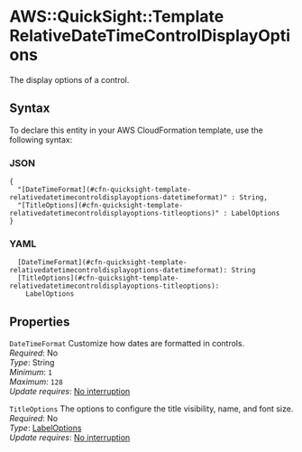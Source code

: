 # AWS::QuickSight::Template RelativeDateTimeControlDisplayOptions<a name="aws-properties-quicksight-template-relativedatetimecontroldisplayoptions"></a>

The display options of a control\.

## Syntax<a name="aws-properties-quicksight-template-relativedatetimecontroldisplayoptions-syntax"></a>

To declare this entity in your AWS CloudFormation template, use the following syntax:

### JSON<a name="aws-properties-quicksight-template-relativedatetimecontroldisplayoptions-syntax.json"></a>

```
{
  "[DateTimeFormat](#cfn-quicksight-template-relativedatetimecontroldisplayoptions-datetimeformat)" : String,
  "[TitleOptions](#cfn-quicksight-template-relativedatetimecontroldisplayoptions-titleoptions)" : LabelOptions
}
```

### YAML<a name="aws-properties-quicksight-template-relativedatetimecontroldisplayoptions-syntax.yaml"></a>

```
  [DateTimeFormat](#cfn-quicksight-template-relativedatetimecontroldisplayoptions-datetimeformat): String
  [TitleOptions](#cfn-quicksight-template-relativedatetimecontroldisplayoptions-titleoptions):
    LabelOptions
```

## Properties<a name="aws-properties-quicksight-template-relativedatetimecontroldisplayoptions-properties"></a>

`DateTimeFormat` <a name="cfn-quicksight-template-relativedatetimecontroldisplayoptions-datetimeformat"></a>
Customize how dates are formatted in controls\.  
_Required_: No  
_Type_: String  
_Minimum_: `1`  
_Maximum_: `128`  
_Update requires_: [No interruption](https://docs.aws.amazon.com/AWSCloudFormation/latest/UserGuide/using-cfn-updating-stacks-update-behaviors.html#update-no-interrupt)

`TitleOptions` <a name="cfn-quicksight-template-relativedatetimecontroldisplayoptions-titleoptions"></a>
The options to configure the title visibility, name, and font size\.  
_Required_: No  
_Type_: [LabelOptions](aws-properties-quicksight-template-labeloptions.md)  
_Update requires_: [No interruption](https://docs.aws.amazon.com/AWSCloudFormation/latest/UserGuide/using-cfn-updating-stacks-update-behaviors.html#update-no-interrupt)
